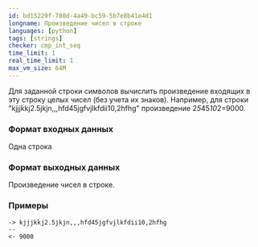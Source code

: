 ```yaml
---
id: bd15229f-780d-4a49-bc59-5b7e8b41e4d1
longname: Произведение чисел в строке
languages: [python]
tags: [strings]
checker: cmp_int_seq
time_limit: 1
real_time_limit: 1
max_vm_size: 64M
---
```



Для заданной строки символов вычислить произведение входящих в эту строку целых чисел (без учета их знаков). Например, для строки "kjjjkkj2.5jkjn,,,hfd45jgfvjlkfdii10,2hfhg" произведение 2*5*45*10*2=9000.

### Формат входных данных

Одна строка

### Формат выходных данных

Произведение чисел в строке.

### Примеры

```
-> kjjjkkj2.5jkjn,,,hfd45jgfvjlkfdii10,2hfhg
--
<- 9000
```
